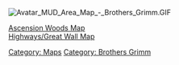 ![](Avatar_MUD_Area_Map_-_Brothers_Grimm.GIF "Avatar_MUD_Area_Map_-_Brothers_Grimm.GIF")

[Ascension Woods Map](Ascension_Woods_Map "wikilink")  
[Highways/Great Wall Map](Highways/Great_Wall_Map "wikilink")  

[Category: Maps](Category:_Maps "wikilink") [Category: Brothers
Grimm](Category:_Brothers_Grimm "wikilink")
